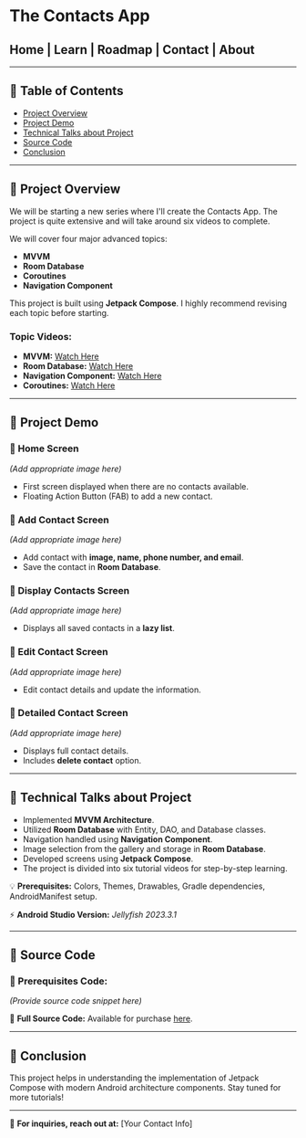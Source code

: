 # The Contacts App

## Home | Learn | Roadmap | Contact | About

---

## 📌 Table of Contents
- [Project Overview](#project-overview)
- [Project Demo](#project-demo)
- [Technical Talks about Project](#technical-talks-about-project)
- [Source Code](#source-code)
- [Conclusion](#conclusion)

---

## 📌 Project Overview
We will be starting a new series where I'll create the Contacts App. The project is quite extensive and will take around six videos to complete.

We will cover four major advanced topics:
- **MVVM**
- **Room Database**
- **Coroutines**
- **Navigation Component**

This project is built using **Jetpack Compose**. I highly recommend revising each topic before starting.

### Topic Videos:
- **MVVM:** [Watch Here](https://youtu.be/DTE1dbdluh4)
- **Room Database:** [Watch Here](https://youtu.be/zWbryaoVBuk)
- **Navigation Component:** [Watch Here](https://youtu.be/yWWuOqFRwfg)
- **Coroutines:** [Watch Here](https://youtu.be/onnnefZCgmQ)

---

## 📌 Project Demo
### 🔹 Home Screen
*(Add appropriate image here)*
- First screen displayed when there are no contacts available.
- Floating Action Button (FAB) to add a new contact.

### 🔹 Add Contact Screen
*(Add appropriate image here)*
- Add contact with **image, name, phone number, and email**.
- Save the contact in **Room Database**.

### 🔹 Display Contacts Screen
*(Add appropriate image here)*
- Displays all saved contacts in a **lazy list**.

### 🔹 Edit Contact Screen
*(Add appropriate image here)*
- Edit contact details and update the information.

### 🔹 Detailed Contact Screen
*(Add appropriate image here)*
- Displays full contact details.
- Includes **delete contact** option.

---

## 📌 Technical Talks about Project
- Implemented **MVVM Architecture**.
- Utilized **Room Database** with Entity, DAO, and Database classes.
- Navigation handled using **Navigation Component**.
- Image selection from the gallery and storage in **Room Database**.
- Developed screens using **Jetpack Compose**.
- The project is divided into six tutorial videos for step-by-step learning.

💡 **Prerequisites:** Colors, Themes, Drawables, Gradle dependencies, AndroidManifest setup.

⚡ **Android Studio Version:** _Jellyfish 2023.3.1_

---

## 📌 Source Code
### 📝 Prerequisites Code:
*(Provide source code snippet here)*

🔗 **Full Source Code:** Available for purchase [here](#).

---

## 📌 Conclusion
This project helps in understanding the implementation of Jetpack Compose with modern Android architecture components. Stay tuned for more tutorials!

---

📩 **For inquiries, reach out at:** [Your Contact Info]

